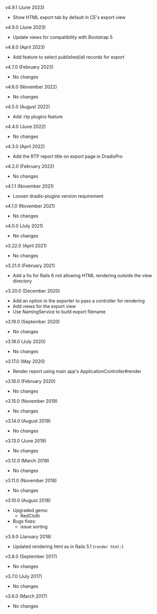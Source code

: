 v4.9.1 (June 2023)
  - Show HTML export tab by default in CE's export view

v4.9.0 (June 2023)
  - Update views for compatibility with Bootstrap 5

v4.8.0 (April 2023)
  - Add feature to select published/all records for export
 
v4.7.0 (February 2023)
  - No changes

v4.6.0 (November 2022)
  - No changes

v4.5.0 (August 2022)
  - Add :rtp plugins feature

v4.4.0 (June 2022)
  - No changes

v4.3.0 (April 2022)
  - Add the RTP report title on export page in DradisPro

v4.2.0 (February 2022)
  - No changes

v4.1.1 (November 2021)
  - Loosen dradis-plugins version requirement

v4.1.0 (November 2021)
  - No changes

v4.0.0 (July 2021)
  - No changes

v3.22.0 (April 2021)
  - No changes

v3.21.0 (February 2021)
  - Add a fix for Rails 6 not allowing HTML rendering outside the view directory

v3.20.0 (December 2020)
  - Add an option in the exporter to pass a controller for rendering
  - Add views for the export view
  - Use NamingService to build export filename

v3.19.0 (September 2020)
  - No changes

v3.18.0 (July 2020)
  - No changes

v3.17.0 (May 2020)
  - Render report using main app's ApplicationController#render

v3.16.0 (February 2020)
  - No changes

v3.15.0 (November 2019)
  - No changes

v3.14.0 (August 2019)
  - No changes

v3.13.0 (June 2019)
  - No changes

v3.12.0 (March 2019)
  - No changes

v3.11.0 (November 2018)
  - No changes

v3.10.0 (August 2018)
  - Upgraded gems:
    - RedCloth
  - Bugs fixes:
    - issue sorting

v3.9.0 (January 2018)
  - Updated rendering html as in Rails 5.1 (`render html:`)

v3.8.0 (September 2017)
  - No changes

v3.7.0 (July 2017)
  - No changes

v3.6.0 (March 2017)
  - No changes
